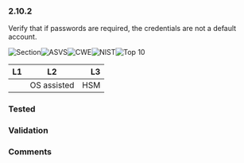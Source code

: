 ### 2.10.2 
Verify that if passwords are required, the credentials are not a default account.

![Section](https://img.shields.io/badge/V2-green.svg)![ASVS](https://img.shields.io/badge/ASVS-2.10.2-blue.svg)![CWE](https://img.shields.io/badge/CWE--red.svg)![NIST](https://img.shields.io/badge/NIST-5.1.1.1-important.svg)![Top 10](https://img.shields.io/badge/--lightgray.svg)

| L1| L2| L3|
| --|:--:|-:|
|  | OS assisted | HSM |

### Tested

### Validation

### Comments

        